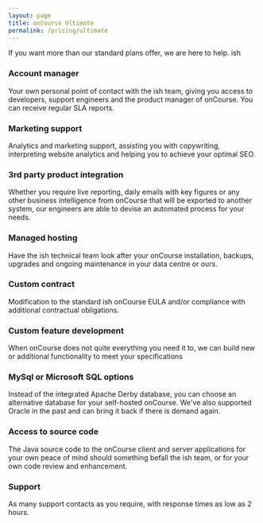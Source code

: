 ```yaml
---
layout: page
title: onCourse Ultimate
permalink: /pricing/ultimate
---
```


If you want more than our standard plans offer, we are here to help. ish 

<h3>Account manager</h3>
<p>Your own personal point of contact with the ish team, giving you access to developers, support engineers and the product manager of onCourse. You can receive regular SLA reports.</p>

<h3>Marketing support</h3>
<p>Analytics and marketing support, assisting you with copywriting, interpreting website analytics and helping you to achieve your optimal SEO.</p>

<h3>3rd party product integration</h3>
<p>Whether you require live reporting, daily emails with key figures or any other business intelligence from onCourse that will be exported to another system, our engineers are able to devise an automated process for your needs.</p>

<h3>Managed hosting</h3>
<p>Have the ish technical team look after your onCourse installation, backups, upgrades and ongoing maintenance in your data centre or ours.</p>

<h3>Custom contract</h3>
<p>Modification to the standard ish onCourse EULA and/or compliance with additional contractual obligations.</p>

<h3>Custom feature development</h3>
<p>When onCourse does not quite everything you need it to, we can build new or additional functionality to meet your specifications</p>

<h3>MySql or Microsoft SQL options</h3>
<p>Instead of the integrated Apache Derby database, you can choose an alternative database for your self-hosted onCourse. We've also supported Oracle in the past and can bring it back if there is demand again.</p>

<h3>Access to source code</h3>
<p>The Java source code to the onCourse client and server applications for your own peace of mind should something befall the ish team, or for your own code review and enhancement.</p>

<h3>Support</h3>
<p>As many support contacts as you require, with response times as low as 2 hours.</p>